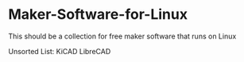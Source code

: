# Maker-Software-for-Linux
This should be a collection for free maker software that runs on Linux

Unsorted List:
KiCAD
LibreCAD
